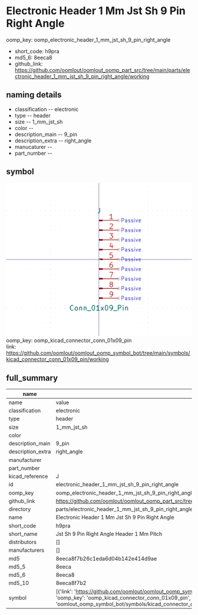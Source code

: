 # Electronic Header 1 Mm Jst Sh 9 Pin Right Angle
oomp_key: oomp_electronic_header_1_mm_jst_sh_9_pin_right_angle 

  
* short_code: h9pra
* md5_6: 8eeca8  
* github_link: https://github.com/oomlout/oomlout_oomp_part_src/tree/main/parts/electronic_header_1_mm_jst_sh_9_pin_right_angle/working  
## naming details
* classification -- electronic
* type -- header
* size -- 1_mm_jst_sh
* color -- 
* description_main -- 9_pin
* description_extra -- right_angle
* manucaturer -- 
* part_number -- 



## symbol

![](symbol/0/working/working_600.png)  
oomp_key: oomp_kicad_connector_conn_01x09_pin  
link: https://github.com/oomlout/oomlout_oomp_symbol_bot/tree/main/symbols/kicad_connector_conn_01x09_pin/working  


## full_summary
| name | value | 
| --- | --- | 
| name | value | 
| classification | electronic | 
| type | header | 
| size | 1_mm_jst_sh | 
| color |  | 
| description_main | 9_pin | 
| description_extra | right_angle | 
| manufacturer |  | 
| part_number |  | 
| kicad_reference | J | 
| id | electronic_header_1_mm_jst_sh_9_pin_right_angle | 
| oomp_key | oomp_electronic_header_1_mm_jst_sh_9_pin_right_angle | 
| github_link | https://github.com/oomlout/oomlout_oomp_part_src/tree/main/parts/electronic_header_1_mm_jst_sh_9_pin_right_angle/working | 
| directory | parts/electronic_header_1_mm_jst_sh_9_pin_right_angle | 
| name | Electronic Header 1 Mm Jst Sh 9 Pin Right Angle | 
| short_code | h9pra | 
| short_name | Jst Sh 9 Pin Right Angle Header 1 Mm Pitch | 
| distributors | [] | 
| manufacturers | [] | 
| md5 | 8eeca8f7b26c1eda6d04b142e414d9ae | 
| md5_5 | 8eeca | 
| md5_6 | 8eeca8 | 
| md5_10 | 8eeca8f7b2 | 
| symbol | [{'link': 'https://github.com/oomlout/oomlout_oomp_symbol_bot/tree/main/symbols/kicad_connector_conn_01x09_pin', 'oomp_key': 'oomp_kicad_connector_conn_01x09_pin', 'directory': 'oomlout_oomp_symbol_bot/symbols/kicad_connector_conn_01x09_pin//working/working.kicad_sym'}] | 
